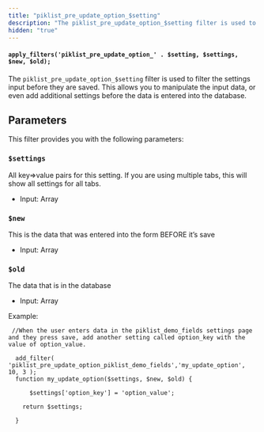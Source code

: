 ```yaml
---
title: "piklist_pre_update_option_$setting"
description: "The piklist_pre_update_option_$setting filter is used to filter the settings input before they are saved"
hidden: "true"
---
```


#### `apply_filters('piklist_pre_update_option_' . $setting, $settings, $new, $old);`

The `piklist_pre_update_option_$setting` filter is used to filter the settings input before they are saved. This allows you to manipulate the input data, or even add additional settings before the data is entered into the database.

## Parameters
This filter provides you with the following parameters:

### `$settings`

All key=>value pairs for this setting. If you are using multiple tabs, this will show all settings for all tabs.

* Input:  Array

### `$new`

This is the data that was entered into the form BEFORE it’s save

* Input:  Array

### `$old`

The data that is in the database

* Input:  Array

Example:

```
 //When the user enters data in the piklist_demo_fields settings page and they press save, add another setting called option_key with the value of option_value.

  add_filter( 'piklist_pre_update_option_piklist_demo_fields','my_update_option', 10, 3 );
  function my_update_option($settings, $new, $old) {

      $settings['option_key'] = 'option_value';

    return $settings;

  }
```
